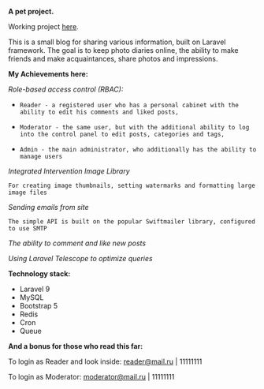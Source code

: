 **A pet project.**

Working project [here](https:larablog.saviv.site).

This is a small blog for sharing various information, built on Laravel framework.
The goal is to keep photo diaries online, the ability to make friends and make acquaintances, share photos and impressions.

**My Achievements here:**

_Role-based access control (RBAC):_
*     Reader - a registered user who has a personal cabinet with the ability to edit his comments and liked posts,
*     Moderator - the same user, but with the additional ability to log into the control panel to edit posts, categories and tags,
*     Admin - the main administrator, who additionally has the ability to manage users
_Integrated Intervention Image Library_

    For creating image thumbnails, setting watermarks and formatting large image files
_Sending emails from site_

    The simple API is built on the popular Swiftmailer library, configured to use SMTP
_The ability to comment and like new posts_

_Using Laravel Telescope to optimize queries_


**Technology stack:**

* Laravel 9
* MySQL
* Bootstrap 5
* Redis
* Cron
* Queue

**And a bonus for those who read this far:**

To login as Reader and look inside:
reader@mail.ru | 11111111

To login as Moderator:
moderator@mail.ru | 11111111
